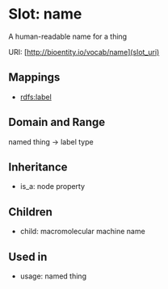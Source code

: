 # Slot: name


A human-readable name for a thing

URI: [http://bioentity.io/vocab/name](slot_uri)
## Mappings

 * [rdfs:label](http://purl.obolibrary.org/obo/rdfs_label)
## Domain and Range

named thing -> label type
## Inheritance

 *  is_a: node property
## Children

 *  child: macromolecular machine name
## Used in

 *  usage: named thing
